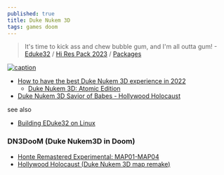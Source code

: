 ```yaml
---
published: true
title: Duke Nukem 3D
tags: games doom
---
```

> It's time to kick ass and chew bubble gum, and I'm all outta gum!  - [Eduke32](http://www.eduke32.com/) / [Hi Res Pack 2023](https://www.youtube.com/watch?v=rYN2S7BuCoI) / [Packages](http://wiki.eduke32.com/wiki/Packages)

[![caption](https://external-content.duckduckgo.com/iu/?u=https%3A%2F%2Ftse3.mm.bing.net%2Fth%3Fid%3DOIP.vg5mMp1juNROFFStkKWmDQHaEo%26pid%3DApi&f=1&ipt=dc009277702d88e9486c1ff4d0405a1b1489b1b4273cb7d9bbc630642be734a2&ipo=images)](https://duckduckgo.com/?t=lm&q=Duke+Nukem+3D+&iax=images&ia=images)

- [How to have the best Duke Nukem 3D experience in 2022](https://www.pcgamer.com/duke-nukem-3d-mods-setup-guide/)
	- [Duke Nukem 3D: Atomic Edition](https://www.zoom-platform.com/product/duke-nukem-3d-atomic-edition)
- [Duke Nukem 3D Savior of Babes - Hollywood Holocaust](https://www.youtube.com/watch?v=0GgtfHgwSu8)

see also
- [Building EDuke32 on Linux](http://wiki.eduke32.com/wiki/Building_EDuke32_on_Linux)

###  DN3DooM (Duke Nukem3D in Doom)
- [Honte Remastered Experimental: MAP01-MAP04 ](https://www.youtube.com/watch?v=dEcaEEdOxoY)
- [Hollywood Holocaust (Duke Nukem 3D map remake) ](https://www.youtube.com/watch?v=BWutKWl2IY0)
